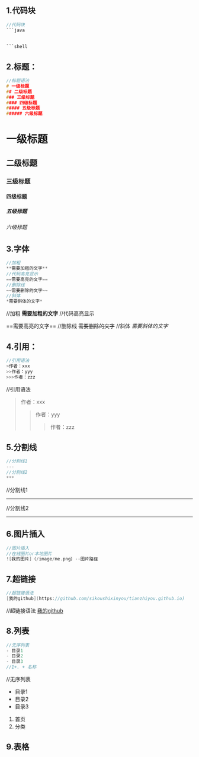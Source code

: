 ## 1.代码块 

```java
//代码块
```java
  
  
```shell
```

## 2.标题：

```c++
//标题语法
# 一级标题
## 二级标题
### 三级标题
#### 四级标题
##### 五级标题
###### 六级标题
```

# 一级标题
## 二级标题
### 三级标题
#### 四级标题
##### 五级标题
###### 六级标题

## 3.字体

```c++
//加粗
**需要加粗的文字**
//代码高亮显示
==需要高亮的文字==
//删除线
~~需要删除的文字~~
//斜体
*需要斜体的文字*
```

//加粗
**需要加粗的文字**
//代码高亮显示

 ==需要高亮的文字== 
//删除线
~~需要删除的文字~~
//斜体
*需要斜体的文字*

## 4.引用：

```c++
//引用语法
>作者：xxx
>>作者：yyy
>>>作者：zzz
```

//引用语法
>作者：xxx
>>作者：yyy
>>
>>>作者：zzz

## 5.分割线

```c++
//分割线1
---
//分割线2
***
```

//分割线1

---



//分割线2

***

## 6.图片插入

```c++
//图片插入
//在线图片or本地图片
![我的图片]（/image/me.png）--图片路径
```



## 7.超链接

```c++
//超链接语法
[我的github](https://github.com/sikoushixinyou/tianzhiyou.github.io)
```

//超链接语法
[我的github](https://github.com/sikoushixinyou/tianzhiyou.github.io)

## 8.列表

```c++
//无序列表
- 目录1
- 目录2
- 目录3
//1+. + 名称
```

//无序列表
- 目录1
- 目录2
- 目录3

1. 首页
2. 分类

## 9.表格





